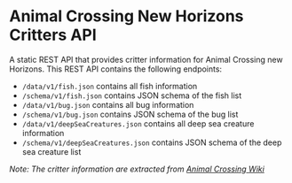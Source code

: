# Animal Crossing New Horizons Critters API

A static REST API that provides critter information for Animal Crossing new Horizons. This REST API contains the following endpoints:

- `/data/v1/fish.json` contains all fish information
- `/schema/v1/fish.json` contains JSON schema of the fish list
- `/data/v1/bug.json` contains all bug information
- `/schema/v1/bug.json` contains JSON schema of the bug list
- `/data/v1/deepSeaCreatures.json` contains all deep sea creature information
- `/schema/v1/deepSeaCreatures.json` contains JSON schema of the deep sea creature list

_Note: The critter information are extracted from [Animal Crossing Wiki](https://animalcrossing.fandom.com)_
